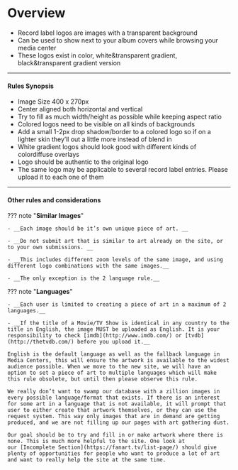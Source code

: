 # **Overview**

- Record label logos are images with a transparent background
- Can be used to show next to your album covers while browsing your media center
- These logos exist in color, white&transparent gradient, black&transparent gradient version

---

#### **Rules Synopsis**

- Image Size 400 x 270px
- Center aligned both horizontal and vertical
- Try to fill as much width/height as possible while keeping aspect ratio
- Colored logos need to be visible on all kinds of backgrounds
- Add a small 1-2px drop shadow/border to a colored logo so if on a lighter skin they’ll out a little more instead of blend in
- White gradient logos should look good with different kinds of colordiffuse overlays
- Logo should be authentic to the original logo
- The same logo may be applicable to several record label entries. Please upload it to each one of them

---

#### __Other rules and considerations__

??? note "**Similar Images**"  

    - __Each image should be it’s own unique piece of art. __

    - __Do not submit art that is similar to art already on the site, or to your own submissions. __

    - __This includes different zoom levels of the same image, and using different logo combinations with the same images.__

    - __The only exception is the 2 language rule.__
    


??? note "**Languages**"

    - __Each user is limited to creating a piece of art in a maximum of 2 languages.__

    - __If the title of a Movie/TV Show is identical in any country to the title in English, the image MUST be uploaded as English. It is your responsibility to check [imdb](http://www.imdb.com/) or [tvdb](http://thetvdb.com/) before you upload it.__

    English is the default language as well as the fallback language in Media Centers, this will ensure the artwork is available to the widest audience possible. When we move to the new site, we will have an option to set a piece of art to multiple languages which will make this rule obsolete, but until then please observe this rule.

    We really don’t want to swamp our database with a zillion images in every possible language/format that exists. If there is an interest for some art in a language that is not available, it will prompt that user to either create that artwork themselves, or they can use the request system. This way only images that are in demand are getting produced, and we are not filling up our pages with art gathering dust.  
    
    Our goal should be to try and fill in or make artwork where there is none. This is much more helpful to the site. One look at our [Incomplete Section](https://fanart.tv/list-page/) should give plenty of opportunities for people who want to produce a lot of art and want to really help the site at the same time.